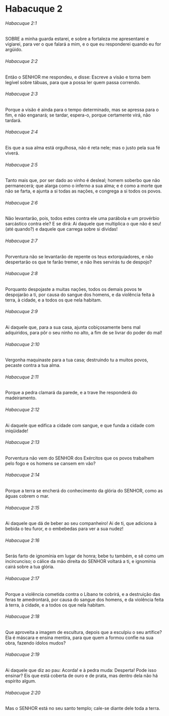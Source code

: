 # Habacuque 2

###### Habacuque 2:1

SOBRE a minha guarda estarei, e sobre a fortaleza me apresentarei e vigiarei, para ver o que falará a mim, e o que eu responderei quando eu for argüido.

###### Habacuque 2:2

Então o SENHOR me respondeu, e disse: Escreve a visão e torna bem legível sobre tábuas, para que a possa ler quem passa correndo.

###### Habacuque 2:3

Porque a visão é ainda para o tempo determinado, mas se apressa para o fim, e não enganará; se tardar, espera-o, porque certamente virá, não tardará.

###### Habacuque 2:4

Eis que a sua alma está orgulhosa, não é reta nele; mas o justo pela sua fé viverá.

###### Habacuque 2:5

Tanto mais que, por ser dado ao vinho é desleal; homem soberbo que não permanecerá; que alarga como o inferno a sua alma; e é como a morte que não se farta, e ajunta a si todas as nações, e congrega a si todos os povos.

###### Habacuque 2:6

Não levantarão, pois, todos estes contra ele uma parábola e um provérbio sarcástico contra ele? E se dirá: Ai daquele que multiplica o que não é seu! (até quando?) e daquele que carrega sobre si dívidas!

###### Habacuque 2:7

Porventura não se levantarão de repente os teus extorquiadores, e não despertarão os que te farão tremer, e não lhes servirás tu de despojo?

###### Habacuque 2:8

Porquanto despojaste a muitas nações, todos os demais povos te despojarão a ti, por causa do sangue dos homens, e da violência feita à terra, à cidade, e a todos os que nela habitam.

###### Habacuque 2:9

Ai daquele que, para a sua casa, ajunta cobiçosamente bens mal adquiridos, para pôr o seu ninho no alto, a fim de se livrar do poder do mal!

###### Habacuque 2:10

Vergonha maquinaste para a tua casa; destruindo tu a muitos povos, pecaste contra a tua alma.

###### Habacuque 2:11

Porque a pedra clamará da parede, e a trave lhe responderá do madeiramento.

###### Habacuque 2:12

Ai daquele que edifica a cidade com sangue, e que funda a cidade com iniqüidade!

###### Habacuque 2:13

Porventura não vem do SENHOR dos Exércitos que os povos trabalhem pelo fogo e os homens se cansem em vão?

###### Habacuque 2:14

Porque a terra se encherá do conhecimento da glória do SENHOR, como as águas cobrem o mar.

###### Habacuque 2:15

Ai daquele que dá de beber ao seu companheiro! Ai de ti, que adiciona à bebida o teu furor, e o embebedas para ver a sua nudez!

###### Habacuque 2:16

Serás farto de ignomínia em lugar de honra; bebe tu também, e sê como um incircunciso; o cálice da mão direita do SENHOR voltará a ti, e ignomínia cairá sobre a tua glória.

###### Habacuque 2:17

Porque a violência cometida contra o Líbano te cobrirá, e a destruição das feras te amedrontará, por causa do sangue dos homens, e da violência feita à terra, à cidade, e a todos os que nela habitam.

###### Habacuque 2:18

Que aproveita a imagem de escultura, depois que a esculpiu o seu artífice? Ela é máscara e ensina mentira, para que quem a formou confie na sua obra, fazendo ídolos mudos?

###### Habacuque 2:19

Ai daquele que diz ao pau: Acorda! e à pedra muda: Desperta! Pode isso ensinar? Eis que está coberta de ouro e de prata, mas dentro dela não há espírito algum.

###### Habacuque 2:20

Mas o SENHOR está no seu santo templo; cale-se diante dele toda a terra.

